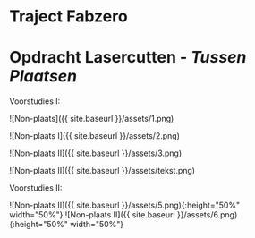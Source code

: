 # Traject Fabzero



# **Opdracht Lasercutten** - *Tussen Plaatsen*

Voorstudies I: 

![Non-plaats]({{ site.baseurl }}/assets/1.png)

![Non-plaats I]({{ site.baseurl }}/assets/2.png)

![Non-plaats II]({{ site.baseurl }}/assets/3.png)

![Non-plaats II]({{ site.baseurl }}/assets/tekst.png)

Voorstudies II:

![Non-plaats II]({{ site.baseurl }}/assets/5.png){:height="50%" width="50%"}
![Non-plaats II]({{ site.baseurl }}/assets/6.png){:height="50%" width="50%"}
